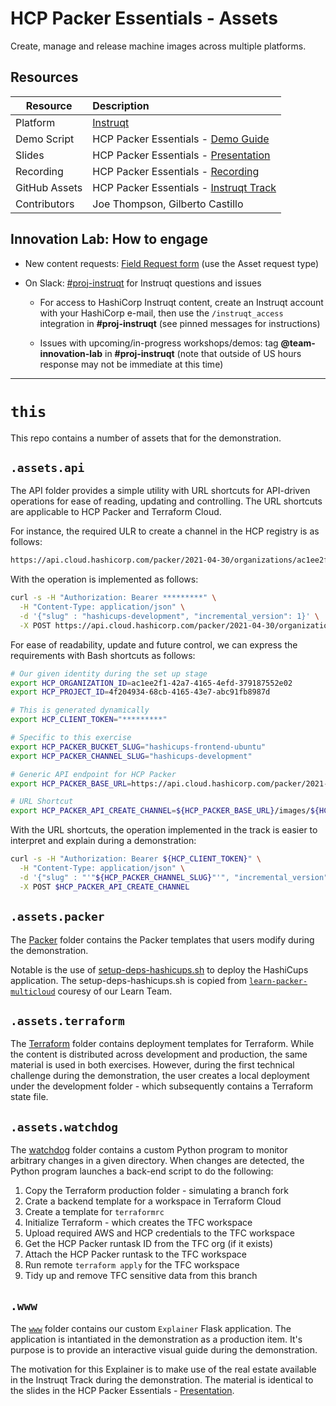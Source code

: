 # HCP Packer Essentials - Assets

Create, manage and release machine images across multiple platforms.

## Resources

| Resource | Description |
|----------|:------------|
| Platform | [Instruqt][1] |
| Demo Script| HCP Packer Essentials - [Demo Guide][2] |
| Slides | HCP Packer Essentials - [Presentation][3] |
| Recording | HCP Packer Essentials - [Recording][4] |
| GitHub Assets | HCP Packer Essentials - [Instruqt Track][5] |
| Contributors | Joe Thompson, Gilberto Castillo |

## Innovation Lab: How to engage

- New content requests: [Field Request form][6] (use the Asset request type)
- On Slack: [#proj-instruqt][7] for Instruqt questions and issues

  - For access to HashiCorp Instruqt content, create an Instruqt account with your HashiCorp e-mail, then use the `/instruqt_access` integration in **#proj-instruqt** (see pinned messages for instructions)

  - Issues with upcoming/in-progress workshops/demos: tag **@team-innovation-lab** in **#proj-instruqt** (note that outside of US hours response may not be immediate at this time)

---
# `this`

This repo contains a number of assets that for the demonstration. 

## `.assets.api`

The API folder provides a simple utility with URL shortcuts for API-driven operations for ease of reading, updating and controlling. The URL shortcuts are applicable to HCP Packer and Terraform Cloud. 

For instance, the required ULR to create a channel in the HCP registry is as follows:

```bash
https://api.cloud.hashicorp.com/packer/2021-04-30/organizations/ac1ee2f1-42a7-4165-4efd-379187552e02/projects/4f204934-68cb-4165-43e7-abc91fb8987d
```

With the operation is implemented as follows:

```bash
curl -s -H "Authorization: Bearer *********" \
  -H "Content-Type: application/json" \
  -d '{"slug" : "hashicups-development", "incremental_version": 1}' \
  -X POST https://api.cloud.hashicorp.com/packer/2021-04-30/organizations/ac1ee2f1-42a7-4165-4efd-379187552e02/projects/4f204934-68cb-4165-43e7-abc91fb8987d/images/hashicups-frontend-ubuntu/channels
```

For ease of readability, update and future control, we can express the requirements with Bash shortcuts as follows:

```bash
# Our given identity during the set up stage
export HCP_ORGANIZATION_ID=ac1ee2f1-42a7-4165-4efd-379187552e02
export HCP_PROJECT_ID=4f204934-68cb-4165-43e7-abc91fb8987d

# This is generated dynamically
export HCP_CLIENT_TOKEN="*********"

# Specific to this exercise
export HCP_PACKER_BUCKET_SLUG="hashicups-frontend-ubuntu"
export HCP_PACKER_CHANNEL_SLUG="hashicups-development"

# Generic API endpoint for HCP Packer
export HCP_PACKER_BASE_URL=https://api.cloud.hashicorp.com/packer/2021-04-30/organizations/${HCP_ORGANIZATION_ID}/projects/${HCP_PROJECT_ID}

# URL Shortcut
export HCP_PACKER_API_CREATE_CHANNEL=${HCP_PACKER_BASE_URL}/images/${HCP_PACKER_BUCKET_SLUG}/channels
```

With the URL shortcuts, the operation implemented in the track is easier to interpret and explain during a demonstration:

```bash
curl -s -H "Authorization: Bearer ${HCP_CLIENT_TOKEN}" \
  -H "Content-Type: application/json" \
  -d '{"slug" : "'"${HCP_PACKER_CHANNEL_SLUG}"'", "incremental_version": 1}' \
  -X POST $HCP_PACKER_API_CREATE_CHANNEL
```

## `.assets.packer`

The [Packer](./assets/packer/) folder contains the Packer templates that users modify during the demonstration.

Notable is the use of [setup-deps-hashicups.sh](./assets/packer/production/setup-deps-hashicups.sh) to deploy the HashiCups application. The setup-deps-hashicups.sh is copied from [`learn-packer-multicloud`][8] couresy of our Learn Team.

## `.assets.terraform`

The [Terraform](./assets/terraform/) folder contains deployment templates for Terraform. While the content is distributed across development and production, the same material is used in both exercises. However, during the first technical challenge during the demonstration, the user creates a local deployment under the development folder - which subsequently contains a Terraform state file.

## `.assets.watchdog`

The [watchdog](./assets/watchdog/) folder contains a custom Python program to monitor arbitrary changes in a given directory. When changes are detected, the Python program launches a back-end script to do the following:

1. Copy the Terraform production folder - simulating a branch fork
2. Crate a backend template for a workspace in Terraform Cloud
3. Create a template for `terraformrc` 
4. Initialize Terraform - which creates the TFC workspace
5. Upload required AWS and HCP credentials to the TFC workspace
6. Get the HCP Packer runtask ID from the TFC org (if it exists)
7. Attach the HCP Packer runtask to the TFC workspace
8. Run remote `terraform apply` for the TFC workspace
9. Tidy up and remove TFC sensitive data from this branch 

## `.www`

The [`www`](./www) folder contains our custom `Explainer` Flask application. The application is intantiated in the demonstration as a production item. It's purpose is to provide an interactive visual guide during the demonstration. 

The motivation for this Explainer is to make use of the real estate available in the Instruqt Track during the demonstration. The material is identical to the slides in the HCP Packer Essentials - [Presentation][3].

[1]: <https://play.instruqt.com/hashicorp/tracks/hcp-packer-essentials> "HCP Packer Essentials - Instruqt Track"
[2]: <https://docs.google.com/document/d/1a8JTFHj6WiEcHNVLKaiA7218FrJuraUy8b9Kub1nxrM/edit?usp=sharing> "HCP Packer Essentials - Demo Guide"
[3]: <https://docs.google.com/presentation/d/1DPT6DLvk6MVa46pTObDnjKxNqeXZBeVfXkgacW-UmWc/edit?usp=sharing> "HCP Packer Essentials - Presentation"
[4]: <https://www.youtube.com/watch?v=dQw4w9WgXcQ&ab_channel=RickAstley> "HCP Packer Essentials - Recording"
[5]: <https://github.com/hashicorp/se-demo-hcp-packer-essentials> "HCP Packer Essentials - Instruqt Track"
[6]: <https://hashicorp.wufoo.com/forms/field-requests-products-assets> "Field Request form"
[7]: <https://hashicorp.slack.com/archives/CGYB4R3NX> "proj-instruct"
[8]: <https://github.com/hashicorp/learn-packer-multicloud> "setup-deps-hashicups.sh"
